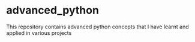 # advanced_python
This repository contains advanced python concepts that I have learnt and applied in various projects

